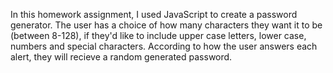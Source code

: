 In this homework assignment, I used JavaScript to create a password generator. The user has a choice of how many characters they want it to be (between 8-128), if they'd like to include upper case letters, lower case, numbers and special characters. According to how the user answers each alert, they will recieve a random generated password.
